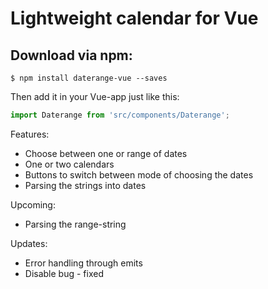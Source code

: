 # Lightweight calendar for Vue

## Download via npm: 

```shell
$ npm install daterange-vue --saves
```

Then add it in your Vue-app just like this:
```js
import Daterange from 'src/components/Daterange';
```


Features:
* Choose between one or range of dates
* One or two calendars
* Buttons to switch between mode of choosing the dates
* Parsing the strings into dates


Upcoming:
* Parsing the range-string

Updates: 
* Error handling through emits
* Disable bug - fixed
